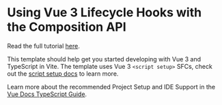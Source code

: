 # Using Vue 3 Lifecycle Hooks with the Composition API

Read the full tutorial [here](https://www.djamware.com/post/689aad061b27116e27f03fed/using-vue-3-lifecycle-hooks-with-the-composition-api).

This template should help get you started developing with Vue 3 and TypeScript in Vite. The template uses Vue 3 `<script setup>` SFCs, check out the [script setup docs](https://v3.vuejs.org/api/sfc-script-setup.html#sfc-script-setup) to learn more.

Learn more about the recommended Project Setup and IDE Support in the [Vue Docs TypeScript Guide](https://vuejs.org/guide/typescript/overview.html#project-setup).
